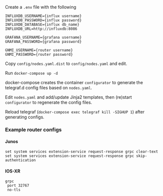 Create a `.env` file with the following
```
INFLUXDB_USERNAME={influx username}
INFLUXDB_PASSWORD={influx password}
INFLUXDB_DATABASE={influx db_name}
INFLUXDB_URL=http://influxdb:8086

GRAFANA_USERNAME={grafana username}
GRAFANA_PASSWORD={grafana password}

GNMI_USERNAME={router username}
GNMI_PASSWORD={router password}
```
Copy `config/nodes.yaml.dist` to `config/nodes.yaml` and edit.

Run
`docker-compose up -d`

docker-compose creates the container `configurator` to generate the telegraf.d config files based on `nodes.yaml`.  

Edit `nodes.yaml` and add/update Jinja2 templates, then (re)start `configurator` to regenerate the config files.  

Reload telegraf (`docker-compose exec telegraf kill -SIGHUP 1`) after generating configs.

### Example router configs
#### Junos
```
set system services extension-service request-response grpc clear-text
set system services extension-service request-response grpc skip-authentication
```
#### IOS-XR
```
grpc
 port 32767
 no-tls
 ```
